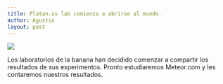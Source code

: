 ```yaml
---
title: Platan.us lab comienza a abrirse al mundo.
author: Agustin
layout: post
---
```


![][1]

Los laboratorios de la banana han decidido comenzar a compartir los resultados de sus experimentos. Pronto estudiaremos Meteor.com y les contaremos nuestros resultados.

[1]: http://4.bp.blogspot.com/-2iHtlAu67RI/T5BSuM59-AI/AAAAAAAACBM/fC6QTA2URGo/s1258/2012-04-15_18-30-26_505.jpg